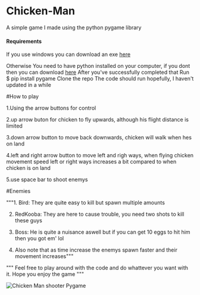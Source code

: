 # Chicken-Man
A simple game I made using the python pygame library

#### Requirements
If you use windows you can download an exe [here]( https://shabbyschick.itch.io/chicken-man-flight-wars)

Otherwise
You need to have python installed on your computer, if you dont then you can download [here](https://www.python.org/downloads/) After you've successfully completed that 
Run
$ pip install pygame
Clone the repo
The code should run hopefully, I haven't updated in a while
 
 #How to play
 
 1.Using the arrow buttons for control

2.up arrow buton for chicken to fly upwards, although his flight distance is limited

3.down arrow button to move back downwards, chicken will walk when hes on land

4.left and right arrow button to move left and righ ways, when flying chicken movement speed left or right ways increases a bit compared to when chicken is on land

5.use space bar to shoot enemys

#Enemies

"""1. Bird: They are quite easy to kill but spawn multiple amounts

2. RedKooba: They are here to cause trouble, you need two shots to kill these guys

3. Boss: He is quite a nuisance aswell but if you can get 10 eggs to hit him then you got em' lol
 
4. Also note that as time increase the enemys spawn faster and their movement increases"""


""" Feel free to play around with the code and do whattever you want with it. Hope you enjoy the game """

![Chicken Man shooter Pygame](https://github.com/Cprime50/Chicken-Man/assets/130233108/2c3776a1-2c6c-4b6d-a96c-90e4e1d922ef)
